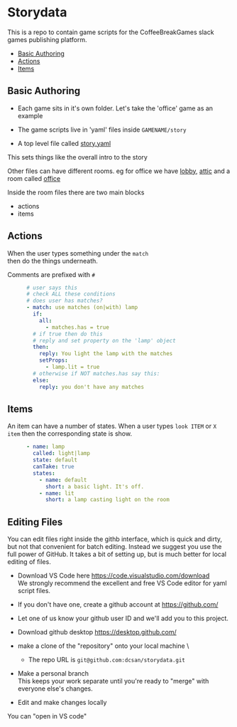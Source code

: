 # Storydata

This is a repo to contain game scripts for the CoffeeBreakGames slack games publishing platform.

  - [Basic Authoring](#basic-authoring)
  - [Actions](#actions)
  - [Items](#items)

## Basic Authoring

- Each game sits in it's own folder. Let's take the 'office' game as an example

- The game scripts live in 'yaml' files inside `GAMENAME/story`

- A top level file called [story.yaml](office/story/story.yaml)

This sets things like the overall intro to the story

Other files can have different rooms. eg for office we have [lobby](office/story/lobby.yaml), [attic](office/story/attic.yaml) and a room called [office](office/story/office.yaml)

Inside the room files there are two main blocks
- actions
- items

## Actions
When the user types something under the `match` \
then do the things underneath.

Comments are prefixed with `#`

```yaml
      # user says this
      # check ALL these conditions
      # does user has matches?
      - match: use matches (on|with) lamp
        if:
          all:
            - matches.has = true
        # if true then do this
        # reply and set property on the 'lamp' object
        then:
          reply: You light the lamp with the matches
          setProps:
            - lamp.lit = true
        # otherwise if NOT matches.has say this:
        else:
          reply: you don't have any matches
```

## Items
An item can have a number of states. When a user types `look ITEM` or `X item` then the corresponding state is show.

```yaml
      - name: lamp
        called: light|lamp
        state: default
        canTake: true
        states:
          - name: default
            short: a basic light. It's off.
          - name: lit
            short: a lamp casting light on the room
```

## Editing Files
You can edit files right inside the githb interface, which is quick and dirty, but not that convenient for batch editing.
Instead we suggest you use the full power of GitHub. It takes a bit of setting up, but is much better for local editing of files.

- Download VS Code here https://code.visualstudio.com/download \
We strongly recommend the excellent and free VS Code editor for yaml script files.

- If you don't have one, create a github account at https://github.com/
- Let one of us know your github user ID and we'll add you to this project.

- Download github desktop https://desktop.github.com/
- make a clone of the "repository" onto your local machine \
  - The repo URL is `git@github.com:dcsan/storydata.git`

- Make a personal branch \
This keeps your work separate until you're ready to "merge" with everyone else's changes.

- Edit and make changes locally

You can "open in VS code"

